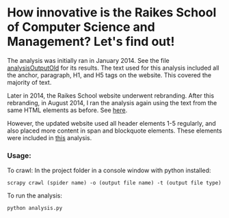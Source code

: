 # How innovative is the Raikes School of Computer Science and Management? Let's find out!

The analysis was initially ran in January 2014. See the file [analysisOutputOld](analysisResults/analysisOutput_Old.txt) for its results.
The text used for this analysis included all the anchor, paragraph, H1, and H5 tags on the website. This covered the majority of text.

Later in 2014, the Raikes School website underwent rebranding. After this rebranding, in August 2014, I  ran the analysis again using the text from the same HTML elements as before. See [here](analysisResults/analysisOutput_RebrandingOldTags.txt).

However, the updated website used all header elements 1-5 regularly, and also placed more content in span and blockquote elements. These elements were included in [this](analysisResults/analysisOutput_RebrandingMoreTags.txt) analysis.

### Usage:

To crawl:
In the project folder in a console window with python installed:
```
scrapy crawl (spider name) -o (output file name) -t (output file type)
```
To run the analysis:
```
python analysis.py
```
